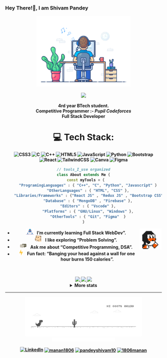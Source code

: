 ### Hey There!👋, I am Shivam Pandey


<div align="center" width="50">

<img src="https://github.com/pandeyshivam10/pandeyshivam10/blob/main/images/dev-working_rounded.gif?raw=true" href="https://github.com/pandeyshivam10" alt="CoDiNg RocKs"  width="60%"/><br>
<br>
[![](https://visitcount.itsvg.in/api?id=pandeyshivam10&icon=9&color=1)](https://visitcount.itsvg.in)

<p>    <strong>4rd year BTech student. <br>
  Competitive Programmer :- <i>Pupil Codeforces </i> <br>
  Full Stack Developer

<!-- ![tools_I_use](https://img.shields.io/badge/-%F0%9F%9A%80%20Tools%20I%20use-orange) -->

# 💻 Tech Stack:

![CSS3](https://img.shields.io/badge/css3-%231572B6.svg?style=for-the-badge&logo=css3&logoColor=white) ![C](https://img.shields.io/badge/c-%2300599C.svg?style=for-the-badge&logo=c&logoColor=white) ![C++](https://img.shields.io/badge/c++-%2300599C.svg?style=for-the-badge&logo=c%2B%2B&logoColor=white) ![HTML5](https://img.shields.io/badge/html5-%23E34F26.svg?style=for-the-badge&logo=html5&logoColor=white) ![JavaScript](https://img.shields.io/badge/javascript-%23323330.svg?style=for-the-badge&logo=javascript&logoColor=%23F7DF1E) ![Python](https://img.shields.io/badge/python-3670A0?style=for-the-badge&logo=python&logoColor=ffdd54) ![Bootstrap](https://img.shields.io/badge/bootstrap-%23563D7C.svg?style=for-the-badge&logo=bootstrap&logoColor=white) ![React](https://img.shields.io/badge/react-%2320232a.svg?style=for-the-badge&logo=react&logoColor=%2361DAFB)  ![TailwindCSS](https://img.shields.io/badge/tailwindcss-%2338B2AC.svg?style=for-the-badge&logo=tailwind-css&logoColor=white)  ![Canva](https://img.shields.io/badge/Canva-%2300C4CC.svg?style=for-the-badge&logo=Canva&logoColor=white) ![Figma](https://img.shields.io/badge/figma-%23F24E1E.svg?style=for-the-badge&logo=figma&logoColor=white) 
```dart
// tools_I_use organized
class About extends Me {
  const myTools = {
    "ProgramingLanguages" : { "C++", "C", "Python", "Javascript" }
    "OtherLanguages" : { "HTML", "CSS" },
    "Libraries/Frameworks" : {"React JS" , "Redux JS" , "Bootstrap CSS" , "Node Js" , "Express Js"},
    "Database" : { "MongoDB" , "Firebase" },
    "Editors" : { "Vscode" },
    "Platforms" : { "GNU/Linux", "Windows" },
    "OtherTools" : { "Git", "Figma"  }
}
```

- <img alt="GIF" src="https://github.com/pandeyshivam10/pandeyshivam10/blob/main/images/Developer.gif" width="25" /> &nbsp; I’m currently learning Full Stack WebDev”. <img width="15%" align="right" alt="Github Image" src="https://github.com/pandeyshivam10/pandeyshivam10/blob/main/images/linux_rounded.gif?raw=true" /><br>
- <img src="https://github.com/pandeyshivam10/pandeyshivam10/blob/main/images/hyperkitty.gif?raw=true" width="20" />&nbsp;&nbsp;&nbsp; I like exploring “Problem Solving”. <br>
- <img src="https://github.com/pandeyshivam10/pandeyshivam10/blob/main/images/message.gif?raw=true" width="25" />&nbsp;&nbsp; Ask me about “Competitive Programming, DSA”. <br>
- &nbsp;&nbsp;<img src="https://github.com/pandeyshivam10/pandeyshivam10/blob/main/images/lightning.gif?raw=true" width="12" />&nbsp;&nbsp;&nbsp;&nbsp;Fun fact: “Banging your head against a wall for one hour burns **150 calories**”.<br><br><br>

<div align="center" >
<a  href="https://github.com/pandeyshivam10">

   <img width= "30%" src="http://github-profile-summary-cards.vercel.app/api/cards/repos-per-language?username=pandeyshivam10&theme=github_dark"/>

<img width="30%" src="http://github-profile-summary-cards.vercel.app/api/cards/most-commit-language?username=pandeyshivam10&theme=github_dark"/>
  
  <img width="30%" src="http://github-profile-summary-cards.vercel.app/api/cards/stats?username=pandeyshivam10&theme=github_dark"/>

</a>

<!--   ![](http://github-profile-summary-cards.vercel.app/api/cards/profile-details?username=pandeyshivam10&theme=github_dark) -->

<details>
  <summary>More stats</summary>
  
<img align="center" src="http://github-profile-summary-cards.vercel.app/api/cards/profile-details?username=pandeyshivam10&theme=github_dark" >

</details>

<hr></hr>

<img src="https://github.com/pandeyshivam10/pandeyshivam10/blob/main/images/dino_rounded.gif?raw=true" href="https://github.com/pandeyshivam10" width="75%"/><br>
<img src="https://github.com/pandeyshivam10/pandeyshivam10/blob/main/images/this_page_is.gif?raw=true"  width="40%"/>

 [![LinkedIn](https://img.shields.io/badge/LinkedIn-%230077B5.svg?logo=linkedin&logoColor=white)](https://www.linkedin.com/in/shivam-pandey-77530a202/)
<a href="https://www.codechef.com/users/stark_shiva" target="blank"><img align="center" src="https://www.codechef.com/misc/fb-image-icon.png" alt="manan1806" height="30" width="40" /></a>
<a href="https://codeforces.com/profile/pandeyshivam10" target="blank"><img align="center" src="https://raw.githubusercontent.com/rahuldkjain/github-profile-readme-generator/master/src/images/icons/Social/codeforces.svg" alt="pandeyshivam10" height="30" width="40" /></a>
<a href="https://www.leetcode.com/pandeyshivam10" target="blank"><img align="center" src="https://raw.githubusercontent.com/rahuldkjain/github-profile-readme-generator/master/src/images/icons/Social/leet-code.svg" alt="1806manan" height="30" width="40" /></a>

</div>


